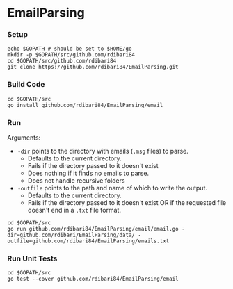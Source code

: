 # EmailParsing


### Setup
```
echo $GOPATH # should be set to $HOME/go
mkdir -p $GOPATH/src/github.com/rdibari84
cd $GOPATH/src/github.com/rdibari84
git clone https://github.com/rdibari84/EmailParsing.git
```

### Build Code
```
cd $GOPATH/src
go install github.com/rdibari84/EmailParsing/email
```

### Run 
Arguments:
* `-dir` points to the directory with emails (`.msg` files) to parse.  
  - Defaults to the current directory.  
  - Fails if the directory passed to it doesn't exist 
  - Does nothing if it finds no emails to parse.
  - Does not handle recursive folders
* `-outfile` points to the path and name of which to write the output. 
  - Defaults to the current directory. 
  - Fails if the directory passed to it doesn't exist OR if the requested file doesn't end in a `.txt` file format.
```
cd $GOPATH/src
go run github.com/rdibari84/EmailParsing/email/email.go -dir=github.com/rdibari/EmailParsing/data/ -outfile=github.com/rdibari84/EmailParsing/emails.txt
```

### Run Unit Tests
```
cd $GOPATH/src
go test --cover github.com/rdibari84/EmailParsing/email
```
